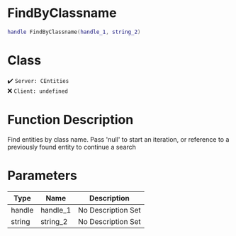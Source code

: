 # FindByClassname
```lua
handle FindByClassname(handle_1, string_2)
```
# Class
✔️ `Server: CEntities`  
❌ `Client: undefined`  

# Function Description
Find entities by class name. Pass 'null' to start an iteration, or reference to a previously found entity to continue a search
# Parameters
Type|Name|Description
--|--|--
handle|handle_1|No Description Set
string|string_2|No Description Set
